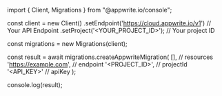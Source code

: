 import { Client, Migrations } from "@appwrite.io/console";

const client = new Client()
    .setEndpoint('https://cloud.appwrite.io/v1') // Your API Endpoint
    .setProject('&lt;YOUR_PROJECT_ID&gt;'); // Your project ID

const migrations = new Migrations(client);

const result = await migrations.createAppwriteMigration(
    [], // resources
    'https://example.com', // endpoint
    '<PROJECT_ID>', // projectId
    '<API_KEY>' // apiKey
);

console.log(result);
